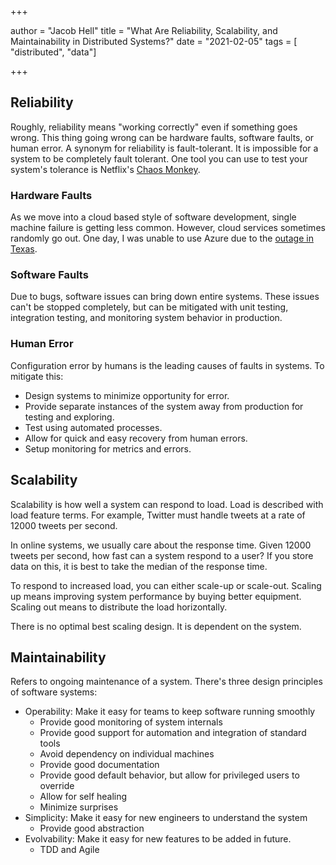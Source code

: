 +++

author = "Jacob Hell"
title = "What Are Reliability, Scalability, and Maintainability in Distributed Systems?"
date = "2021-02-05"
tags = [ "distributed", "data"]

+++

<!--more-->

## Reliability

Roughly, reliability means "working correctly" even if something goes wrong. This thing going wrong can be hardware faults, software faults, or human error. A synonym for reliability is fault-tolerant. It is impossible for a system to be completely fault tolerant. One tool you can use to test your system's tolerance is Netflix's [Chaos Monkey](https://netflix.github.io/chaosmonkey/).

### Hardware Faults

As we move into a cloud based style of software development, single machine failure is getting less common. However, cloud services sometimes randomly go out. One day, I was unable to use Azure due to the [outage in Texas](https://siliconangle.com/2018/09/04/severe-weather-impacts-microsofts-azure-cloud-services-texas/).

### Software Faults

Due to bugs, software issues can bring down entire systems. These issues can't be stopped completely, but can be mitigated with unit testing, integration testing, and monitoring system behavior in production.

### Human Error

Configuration error by humans is the leading causes of faults in systems. To mitigate this:

* Design systems to minimize opportunity for error.
* Provide separate instances of the system away from production for testing and exploring.
* Test using automated processes.
* Allow for quick and easy recovery from human errors.
* Setup monitoring for metrics and errors.



## Scalability

Scalability is how well a system can respond to load. Load is described with load feature terms. For example, Twitter must handle tweets at a rate of 12000 tweets per second.

In online systems, we usually care about the response time. Given 12000 tweets per second, how fast can a system respond to a user? If you store data on this, it is best to take the median of the response time.

To respond to increased load, you can either scale-up or scale-out. Scaling up means improving system performance by buying better equipment. Scaling out means to distribute the load horizontally.

There is no optimal best scaling design. It is dependent on the system.



## Maintainability

Refers to ongoing maintenance of a system. There's three design principles of software systems:

* Operability: Make it easy for teams to keep software running smoothly
  * Provide good monitoring of system internals
  * Provide good support for automation and integration of standard tools
  * Avoid dependency on individual machines
  * Provide good documentation
  * Provide good default behavior, but allow for privileged users to override
  * Allow for self healing
  * Minimize surprises
* Simplicity: Make it easy for new engineers to understand the system
  * Provide good abstraction
* Evolvability: Make it easy for new features to be added in future.
  * TDD and Agile

